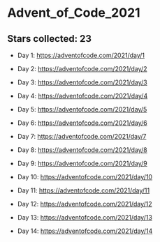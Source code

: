# Advent_of_Code_2021

## Stars collected: 23

* Day 1: https://adventofcode.com/2021/day/1

* Day 2: https://adventofcode.com/2021/day/2

* Day 3: https://adventofcode.com/2021/day/3

* Day 4: https://adventofcode.com/2021/day/4

* Day 5: https://adventofcode.com/2021/day/5

* Day 6: https://adventofcode.com/2021/day/6

* Day 7: https://adventofcode.com/2021/day/7

* Day 8: https://adventofcode.com/2021/day/8

* Day 9: https://adventofcode.com/2021/day/9

* Day 10: https://adventofcode.com/2021/day/10

* Day 11: https://adventofcode.com/2021/day/11

* Day 12: https://adventofcode.com/2021/day/12

* Day 13: https://adventofcode.com/2021/day/13

* Day 14: https://adventofcode.com/2021/day/14
